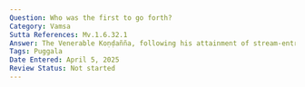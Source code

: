 ```yaml
---
Question: Who was the first to go forth?
Category: Vamsa
Sutta References: Mv.1.6.32.1
Answer: The Venerable Koṇḍañña, following his attainment of stream-entry, was the first to go forth by means of the "come monk" (ehi bhikkhu).
Tags: Puggala
Date Entered: April 5, 2025
Review Status: Not started
---
```

